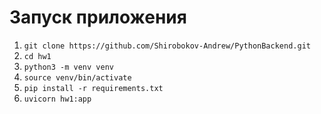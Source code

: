 # Запуск приложения
1. ```git clone https://github.com/Shirobokov-Andrew/PythonBackend.git```
2. ```cd hw1```
3. ```python3 -m venv venv```
4. ```source venv/bin/activate```
5. ```pip install -r requirements.txt```
6. ```uvicorn hw1:app```